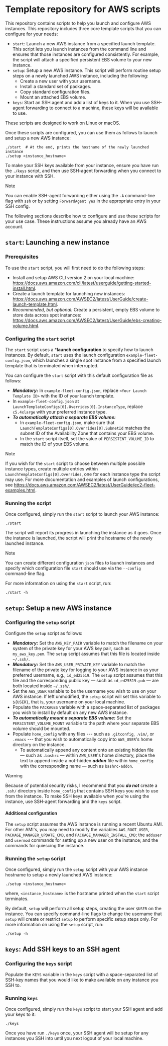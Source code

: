 # Template repository for AWS scripts

This repository contains scripts to help you launch and configure AWS instances.  This repository includes three core template scripts that you can configure for your needs:

- `start`: Launch a new AWS instance from a specified launch template.  This script lets you launch instances from the command line and ensures that those instances are configured consistently.  For example, the script will attach a specified persistent EBS volume to your new instance.
- `setup`: Setup a new AWS instance.  This script will perform routine setup steps on a newly launched AWS instance, including the following:
  - Create a new user with your username.
  - Install a standard set of packages.
  - Copy standard configuration files.
  - Mount an attached EBS volume.
- `keys`: Start an SSH agent and add a list of keys to it.  When you use SSH-agent forwarding to connect to a machine, these keys will be available to use.

These scripts are designed to work on Linux or macOS.

Once these scripts are configured, you can use them as follows to launch and setup a new AWS instance:

```console
./start  # At the end, prints the hostname of the newly launched instance
./setup <instance_hostname>
```

To make your SSH keys available from your instance, ensure you have run the `./keys` script, and then use SSH-agent forwarding when you connect to your instance with SSH.
> [!NOTE]
> You can enable SSH-agent forwarding either using the `-A` command-line flag with `ssh` or by setting `ForwardAgent yes` in the appropriate entry in your SSH config.

The following sections describe how to configure and use these scripts for your use case.  These instructions assume you already have an AWS account.

## `start`: Launching a new instance

### Prerequisites

To use the `start` script, you will first need to do the following steps:

- Install and setup AWS CLI version 2 on your local machine: <https://docs.aws.amazon.com/cli/latest/userguide/getting-started-install.html>.
- Create a launch template for launching new instances: <https://docs.aws.amazon.com/AWSEC2/latest/UserGuide/create-launch-template.html>.
- *Recommended, but optional:* Create a persistent, empty EBS volume to store data across spot instances: <https://docs.aws.amazon.com/AWSEC2/latest/UserGuide/ebs-creating-volume.html>.

### Configuring the `start` script

The `start` script uses a ***launch configuration** to specify how to launch instances.  By default, `start` uses the launch configuration `example-fleet-config.json`, which launches a single spot instance from a specified launch template that is terminated when interrupted.

You can configure the `start` script with this default configuration file as follows:

- ***Mandatory:*** In `example-fleet-config.json`, replace `<Your Launch Template ID>` with the ID of your launch template.
- In `example-fleet-config.json` at `LaunchTemplateConfigs[0].Overrides[0].InstanceType`, replace `c5.4xlarge` with your preferred instance type.
- ***To automatically attach a separate EBS volume:***
  - In `example-fleet-config.json`, make sure that `LaunchTemplateConfigs[0].Overrides[0].SubnetId` matches the subnet ID of the Availability Zone that contains your EBS volume.
  - In the `start` script itself, set the value of `PERSISTENT_VOLUME_ID` to match the ID of your EBS volume.

> [!NOTE]
> If you wish for the `start` script to choose between multiple possible instance types, create multiple entries within `LaunchTemplateConfigs[0].Overrides`, one for each instance type the script may use.  For more documentation and examples of launch configurations, see <https://docs.aws.amazon.com/AWSEC2/latest/UserGuide/ec2-fleet-examples.html>.

### Running the script

Once configured, simply run the `start` script to launch your AWS instance:

```console
./start
```

The script will report its progress in launching the instance as it goes.  Once the instance is launched, the script will print the hostname of the newly launched instance.

> [!NOTE]
> You can create different configuration `json` files to launch instances and specify which configuration file `start` should use via the `--config` command-line flag.

For more information on using the `start` script, run:

```console
./start -h
```

## `setup`: Setup a new AWS instance

### Configuring the `setup` script

Configure the `setup` script as follows:

- ***Mandatory:*** Set the `AWS_KEY_PAIR` variable to match the filename on your system of the private key for your AWS key pair, such as `my_aws_key.pem`.  The `setup` script assumes that this file is located inside `~/.ssh/`.
- ***Mandatory:*** Set the `AWS_USER_PRIVATE_KEY` variable to match the filename of the private key for logging to your AWS instance in as your preferred username, e.g., `id_ed25519`.  The `setup` script assumes that this file and the corresponding public key — such as `id_ed25519.pub` — are both located inside `~/.ssh/`.
- Set the `AWS_USER` variable to be the username you wish to use on your AWS instance.  If left unmodified, the `setup` script will set this variable to `${USER}`, that is, your username on your local machine.
- Populate the `PACKAGES` variable with a space-separated list of packages you wish to install by default on any new AWS instance.
- ***To automatically mount a separate EBS volume:*** Set the `PERSISTENT_VOLUME_MOUNT` variable to the path where your separate EBS volume should be mounted.
- Populate `home_config` with any files --- such as `.gitconfig`, `.vim/`, or `.emacs` --- that you wish to automatically copy into `AWS_USER`'s home directory on the instance.
  - To automatically append any content onto an existing hidden file — such as `.bashrc` — within `AWS_USER`'s home directory, place the text to append inside a not-hidden ***addon*** file within `home_config` with the corresponding name — such as `bashrc-addon`.

> [!WARNING]
> Because of potential security risks, I recommend that you ***do not*** create a `.ssh/` directory inside `home_config` that contains SSH keys you wish to use from the instance.  To make SSH keys available when you're using the instance, use SSH-agent forwarding and the `keys` script.

#### Additional configuration

The `setup` script assumes the AWS instance is running a recent Ubuntu AMI.  For other AMI's, you may need to modify the variables `AWS_ROOT_USER`, `PACKAGE_MANAGER_UPDATE_CMD`, and `PACKAGE_MANAGER_INSTALL_CMD`; the `adduser` and `usermod` commands for setting up a new user on the instance; and the commands for quiescing the instance.

### Running the `setup` script

Once configured, simply run the `setup` script with your AWS instance hostname to setup a newly launched AWS instance:

```console
./setup <instance_hostname>
```

where, `<instance_hostname>` is the hostname printed when the `start` script terminates.

By default, `setup` will perform all setup steps, creating the user `$USER` on the instance.  You can specify command-line flags to change the username that `setup` will create or restrict `setup` to perform specific setup steps only.  For more information on using the `setup` script, run:

```console
./setup -h
```

## `keys`: Add SSH keys to an SSH agent

### Configuring the `keys` script

Populate the `KEYS` variable in the `keys` script with a space-separated list of SSH-key names that you would like to make available on any instance you SSH to.

### Running `keys`

Once configured, simply run the `keys` script to start your SSH agent and add your keys to it:

```console
./keys
```

Once you have run `./keys` once, your SSH agent will be setup for any instances you SSH into until you next logout of your local machine.
